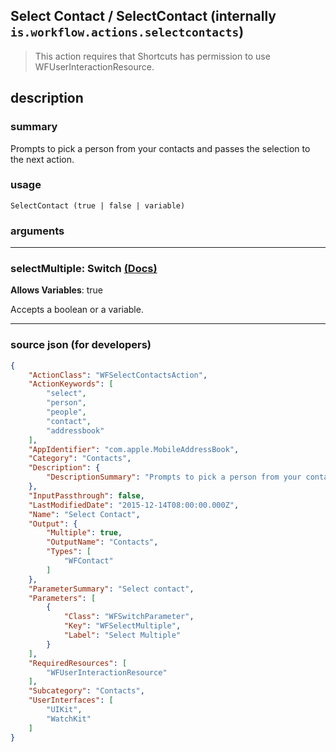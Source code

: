 
## Select Contact / SelectContact (internally `is.workflow.actions.selectcontacts`)

> This action requires that Shortcuts has permission to use WFUserInteractionResource.


## description

### summary

Prompts to pick a person from your contacts and passes the selection to the next action.


### usage
```
SelectContact (true | false | variable)
```

### arguments

---

### selectMultiple: Switch [(Docs)](https://pfgithub.github.io/shortcutslang/gettingstarted#switch-or-expanding-or-boolean-fields)
**Allows Variables**: true



Accepts a boolean
or a variable.

---

### source json (for developers)

```json
{
	"ActionClass": "WFSelectContactsAction",
	"ActionKeywords": [
		"select",
		"person",
		"people",
		"contact",
		"addressbook"
	],
	"AppIdentifier": "com.apple.MobileAddressBook",
	"Category": "Contacts",
	"Description": {
		"DescriptionSummary": "Prompts to pick a person from your contacts and passes the selection to the next action."
	},
	"InputPassthrough": false,
	"LastModifiedDate": "2015-12-14T08:00:00.000Z",
	"Name": "Select Contact",
	"Output": {
		"Multiple": true,
		"OutputName": "Contacts",
		"Types": [
			"WFContact"
		]
	},
	"ParameterSummary": "Select contact",
	"Parameters": [
		{
			"Class": "WFSwitchParameter",
			"Key": "WFSelectMultiple",
			"Label": "Select Multiple"
		}
	],
	"RequiredResources": [
		"WFUserInteractionResource"
	],
	"Subcategory": "Contacts",
	"UserInterfaces": [
		"UIKit",
		"WatchKit"
	]
}
```
